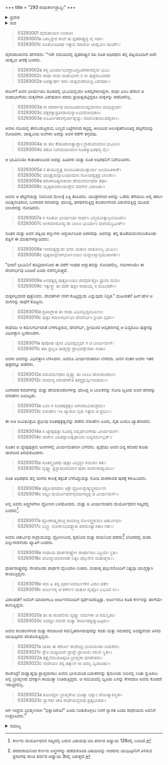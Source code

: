 +++
title = "293 ರಾಧಾಕರ್ಣಪ್ರಾಪ್ತಿಃ"
+++

<details><summary>ಪ್ರವೇಶ</summary>


।।   ಓಂ ಓಂ ನಮೋ ನಾರಾಯಣಾಯ।।   ಶ್ರೀ ವೇದವ್ಯಾಸಾಯ ನಮಃ ।।

ಶ್ರೀ ಕೃಷ್ಣದ್ವೈಪಾಯನ ವೇದವ್ಯಾಸ ವಿರಚಿತ  

**ಶ್ರೀ ಮಹಾಭಾರತ**

**ಆರಣ್ಯಕ ಪರ್ವ**

**ಕುಂಡಲಾಹರಣ ಪರ್ವ**

**ಅಧ್ಯಾಯ 293**

</details>


<details><summary>ಸಾರ</summary>

ಅದೇ ಸಮಯದಲ್ಲಿ ಗಂಗಾ ತೀರಕ್ಕೆ ವಿಹಾರಕ್ಕೆಂದು ಬಂದಿದ್ದ, ಧೃತರಾಷ್ಟ್ರನ ಸಖ, ಸೂತ ಅಧಿರಥನು ಆ ಪೆಟ್ಟಿಗೆಯಲ್ಲಿದ್ದ ಮಗುವನ್ನು ಮಕ್ಕಳಿಲ್ಲದವರ ಪುತ್ರನಿವನು ಎಂದು ಪತ್ನಿ ರಾಧೆಗೆ ಕೊಟ್ಟಿದುದು (1-10). ಬೆಳೆದು ದೊಡ್ಡವನಾಗಿ ದ್ರೋಣನಿಂದ ಕಲಿತು ದುರ್ಯೋಧನನ ಸಖ್ಯದಲ್ಲಿ ಬಂದಿದ್ದ ಕರ್ಣನ ಅಭೇದ್ಯ ಕವಚ ಕುಂಡಲಗಳೇ ಯುಧಿಷ್ಠಿರನ ಚಿಂತೆಗೆ ಕಾರಣವಾದುದು (11-20). ಇಂದ್ರನು ಬ್ರಾಹ್ಮಣ ವೇಷದಲ್ಲಿ ಭಿಕ್ಷವನ್ನು ಕೇಳಿಕೊಂಡು ಕರ್ಣನಲ್ಲಿಗೆ ಬರುವುದು (21-23).

</details>


> 03293001 ವೈಶಂಪಾಯನ ಉವಾಚ।  
03293001a ಏತಸ್ಮಿನ್ನೇವ ಕಾಲೇ ತು ಧೃತರಾಷ್ಟ್ರಸ್ಯ ವೈ ಸಖಾ।  
03293001c ಸೂತೋಽಧಿರಥ ಇತ್ಯೇವ ಸದಾರೋ ಜಾಹ್ನವೀಂ ಯಯೌ।।

ವೈಶಂಪಾಯನನು ಹೇಳಿದನು: “ಇದೇ ಸಮಯದಲ್ಲಿ ಧೃತರಾಷ್ಟ್ರನ ಸಖ ಸೂತ ಅಧಿರಥನು ತನ್ನ ಪತ್ನಿಯೊಂದಿಗೆ ಅದೇ ಜಾಹ್ನವೀ ತೀರಕ್ಕೆ ಬಂದನು.

> 03293002a ತಸ್ಯ ಭಾರ್ಯಾಭವದ್ರಾಜನ್ರೂಪೇಣಾಸದೃಶೀ ಭುವಿ।  
03293002c ರಾಧಾ ನಾಮ ಮಹಾಭಾಗಾ ನ ಸಾ ಪುತ್ರಮವಿಂದತ।   
03293002e ಅಪತ್ಯಾರ್ಥೇ ಪರಂ ಯತ್ನಮಕರೋಚ್ಚ ವಿಶೇಷತಃ।।

ರಾಜನ್! ಅವನ ಭಾರ್ಯೆಯು ರೂಪದಲ್ಲಿ ಭುವಿಯಲ್ಲಿಯೇ ಅಸದೃಶಳಾಗಿದ್ದಳು. ರಾಧಾ ಎಂಬ ಹೆಸರಿನ ಆ ಮಹಾಭಾಗೆಯು ಮಕ್ಕಳಿಗಾಗಿ ವಿಶೇಷವಾಗಿ ಪರಮ ಪ್ರಯತ್ನಪಟ್ಟಿದ್ದರೂ ಮಕ್ಕಳನ್ನು ಪಡೆದಿರಲಿಲ್ಲ.

> 03293003a ಸಾ ದದರ್ಶಾಥ ಮಂಜೂಷಾಮುಹ್ಯಮಾನಾಂ ಯದೃಚ್ಚಯಾ।  
03293003c ದತ್ತರಕ್ಷಾಪ್ರತಿಸರಾಮನ್ವಾಲಭನಶೋಭಿತಾಂ।  
03293003e ಊರ್ಮೀತರಂಗೈರ್ಜಾಹ್ನವ್ಯಾಃ ಸಮಾನೀತಾಮುಪಹ್ವರಂ।।

ಅವಳು ನದಿಯಲ್ಲಿ ತೇಲಿಬರುತ್ತಿರುವ, ಬಣ್ಣದ ಬಟ್ಟೆಗಳಿಂದ ಕಟ್ಟಿದ್ದ, ಕೀಲದಿಂದ ಅಲಂಕೃತಗೊಂಡಿದ್ದ ಪೆಟ್ಟಿಗೆಯನ್ನು ನೋಡಿದಳು. ಜಾಹ್ನವಿಯ ಅಲೆಗಳು ಅದನ್ನು ಅವಳ ಕಡೆಗೇ ತಳ್ಳಿದವು.

> 03293004a ಸಾ ತಾಂ ಕೌತೂಹಲಾತ್ಪ್ರಾಪ್ತಾಂ ಗ್ರಾಹಯಾಮಾಸ ಭಾಮಿನೀ।   
03293004c ತತೋ ನಿವೇದಯಾಮಾಸ ಸೂತಸ್ಯಾಧಿರಥಸ್ಯ ವೈ।।

ಆ ಭಾಮಿನಿಯು ಕುತೂಹಲದಿಂದ ಅದನ್ನು ಹಿಡಿದಳು ಮತ್ತು ಸೂತ ಅಧಿರಥನಿಗೆ ನಿವೇದಿಸಿದಳು.

> 03293005a ಸ ತಾಮುದ್ಧೃತ್ಯ ಮಂಜೂಷಾಮುತ್ಸಾರ್ಯ ಜಲಮಂತಿಕಾತ್।  
03293005c ಯಂತ್ರೈರುದ್ಘಾಟಯಾಮಾಸ ಸೋಽಪಶ್ಯತ್ತತ್ರ ಬಾಲಕಂ।।  
03293006a ತರುಣಾದಿತ್ಯಸಂಕಾಶಂ ಹೇಮವರ್ಮಧರಂ ತಥಾ।  
03293006c ಮೃಷ್ಟಕುಂಡಲಯುಕ್ತೇನ ವದನೇನ ವಿರಾಜತಾ।।

ಅವನು ಆ ಪೆಟ್ಟಿಗೆಯನ್ನು ನೀರಿನಿಂದ ಮೇಲಕ್ಕೆ ಎತ್ತಿ ತರಿಸಿದನು. ಯಂತ್ರಗಳಿಂದ ಅದನ್ನು ಒಡೆದು ತೆರೆಯಲು ಅಲ್ಲಿ ತರುಣ ಆದಿತ್ಯನಂತಿರುವ, ಬಂಗಾರದ ಕವಚವನ್ನು ಧರಿಸಿದ್ದ, ಥಳಥಳಿಸುತ್ತಿದ್ದ ಕುಂಡಲಗಳಿಂದ ವಿರಾಜಿಸುತ್ತಿದ್ದ ಮುಖದ ಬಾಲಕನನ್ನು ನೋಡಿದನು.

> 03293007a ಸ ಸೂತೋ ಭಾರ್ಯಯಾ ಸಾರ್ಧಂ ವಿಸ್ಮಯೋತ್ಫುಲ್ಲಲೋಚನಃ।   
03293007c ಅಂಕಮಾರೋಪ್ಯ ತಂ ಬಾಲಂ ಭಾರ್ಯಾಂ ವಚನಮಬ್ರವೀತ್।।

ಸೂತನ ಮತ್ತು ಅವನ ಪತ್ನಿಯ ಕಣ್ಣುಗಳು ಆಶ್ಚರ್ಯದಿಂದ ಅರಳಿದವು. ಅವನನ್ನು ತನ್ನ ತೊಡೆಯಮೇಲಿರಿಸಿಕೊಂಡು ಪತ್ನಿಗೆ ಈ ಮಾತುಗಳನ್ನಾಡಿದನು:

> 03293008a ಇದಮತ್ಯದ್ಭುತಂ ಭೀರು ಯತೋ ಜಾತೋಽಸ್ಮಿ ಭಾಮಿನಿ।  
03293008c ದೃಷ್ಟವಾನ್ದೇವಗರ್ಭೋಽಯಂ ಮನ್ಯೇಽಸ್ಮಾನ್ಸಮುಪಾಗತಃ।।

“ಭೀರು! ಭಾಮಿನೀ! ಹುಟ್ಟಿದಾಗಿನಿಂದ ಈ ವರೆಗೆ ಇಂಥಹ ಅದ್ಭುತವನ್ನು ನೋಡಿರಲಿಲ್ಲ. ನಮಗಾಗಿಯೇ ಈ ದೇವಗರ್ಭವು ಬಂದಿದೆ ಎಂದು ನನಗನ್ನಿಸುತ್ತದೆ.

> 03293009a ಅನಪತ್ಯಸ್ಯ ಪುತ್ರೋಽಯಂ ದೇವೈರ್ದತ್ತೋ ಧ್ರುವಂ ಮಮ।   
03293009c ಇತ್ಯುಕ್ತ್ವಾ ತಂ ದದೌ ಪುತ್ರಂ ರಾಧಾಯೈ ಸ ಮಹೀಪತೇ।।

ಮಕ್ಕಳಿಲ್ಲದವರ ಪುತ್ರನಿವನು. ದೇವತೆಗಳೇ ನನಗೆ ಕೊಟ್ಟಿದ್ದುದು ಎನ್ನುವುದು ನಿಶ್ಚಿತ.” ಮಹೀಪತೇ! ಹೀಗೆ ಹೇಳಿ ಆ ಮಗನನ್ನು ರಾಧೆಗೆ ಕೊಟ್ಟನು.

> 03293010a ಪ್ರತಿಜಗ್ರಾಹ ತಂ ರಾಧಾ ವಿಧಿವದ್ದಿವ್ಯರೂಪಿಣಂ।  
03293010c ಪುತ್ರಂ ಕಮಲಗರ್ಭಾಭಂ ದೇವಗರ್ಭಂ ಶ್ರಿಯಾ ವೃತಂ।।

ರಾಧೆಯು ಆ ಕಮಲಗರ್ಭದಂತೆ ಬೆಳಗುತ್ತಿರುವ, ದೇವಗರ್ಭ, ಶ್ರೀಯಿಂದ ಆವೃತನಾಗಿದ್ದ ಆ ದಿವ್ಯರೂಪಿ ಪುತ್ರನನ್ನು ವಿಧಿವತ್ತಾಗಿ ಸ್ವೀಕರಿಸಿದಳು.

> 03293011a ಪುಪೋಷ ಚೈನಂ ವಿಧಿವದ್ವವೃಧೇ ಸ ಚ ವೀರ್ಯವಾನ್।  
03293011c ತತಃ ಪ್ರಭೃತಿ ಚಾಪ್ಯನ್ಯೇ ಪ್ರಾಭವನ್ನೌರಸಾಃ ಸುತಾಃ।

ಅವಳು ಅವನನ್ನು ವಿಧಿವತ್ತಾಗಿ ಬೆಳಸಿದಳು. ಅವನೂ ವೀರ್ಯವಂತನಾಗಿ ಬೆಳೆದನು. ಅವನ ನಂತರ ಅವಳು ಇತರ ಪುತ್ರರನ್ನೂ ಪಡೆದಳು.

> 03293012a ವಸುವರ್ಮಧರಂ ದೃಷ್ಟ್ವಾ ತಂ ಬಾಲಂ ಹೇಮಕುಂಡಲಂ।  
03293012c ನಾಮಾಸ್ಯ ವಸುಷೇಣೇತಿ ತತಶ್ಚಕ್ರುರ್ದ್ವಿಜಾತಯಃ।।

ಬಂಗಾರದ ಕವಚಗಳನ್ನು ಮತ್ತು ಹೇಮಕುಂಡಲಗಳನ್ನು ಧರಿಸಿದ್ದ ಆ ಬಾಲಕನನ್ನು ನೋಡಿ ದ್ವಿಜರು ಅವನ ಹೆಸರನ್ನು ವಸುಷೇಣ ಎಂದಿಟ್ಟರು.

> 03293013a ಏವಂ ಸ ಸೂತಪುತ್ರತ್ವಂ ಜಗಾಮಾಮಿತವಿಕ್ರಮಃ।  
03293013c ವಸುಷೇಣ ಇತಿ ಖ್ಯಾತೋ ವೃಷ ಇತ್ಯೇವ ಚ ಪ್ರಭುಃ।।

ಈ ರೀತಿ ಅಮಿತವಿಕ್ರಮಿ ಪ್ರಭುವು ಸೂತಪುತ್ರತ್ವವನ್ನು ಪಡೆದು ವಸುಷೇಣ ಎಂದು, ವೃಷ ಎಂದೂ ಖ್ಯಾತನಾದನು.

> 03293014a ಸ ಜ್ಯೇಷ್ಠಪುತ್ರಃ ಸೂತಸ್ಯ ವವೃಧೇಽಂಗೇಷು ವೀರ್ಯವಾನ್।  
03293014c ಚಾರೇಣ ವಿದಿತಶ್ಚಾಸೀತ್ಪೃಥಾಯಾ ದಿವ್ಯವರ್ಮಭೃತ್।।

ಸೂತನ ಆ ಜ್ಯೇಷ್ಠಪುತ್ರನು ಅಂಗಗಳಲ್ಲಿ ವೀರ್ಯವಂತನಾಗಿ ಬೆಳೆದನು. ಪೃಥೆಯು ಅವನ ದಿವ್ಯ ಕವಚದ ಕುರಿತು ಚಾರರಿಂದ ತಿಳಿದುಕೊಂಡಳು.

> 03293015a ಸೂತಸ್ತ್ವಧಿರಥಃ ಪುತ್ರಂ ವಿವೃದ್ಧಂ ಸಮಯೇ ತತಃ।  
03293015c ದೃಷ್ಟ್ವಾ ಪ್ರಸ್ಥಾಪಯಾಮಾಸ ಪುರಂ ವಾರಣಸಾಹ್ವಯಂ।।

ಸೂತ ಅಧಿರಥನು ತನ್ನ ಮಗನು ಕಾಲಕ್ಕೆ ತಕ್ಕಂತೆ ಬೆಳೆದಿದ್ದುದನ್ನು ನೋಡಿ ವಾರಣಾವತ ಪುರಕ್ಕೆ ಕಳುಹಿಸಿದನು.

> 03293016a ತತ್ರೋಪಸದನಂ ಚಕ್ರೇ ದ್ರೋಣಸ್ಯೇಷ್ವಸ್ತ್ರಕರ್ಮಣಿ।   
03293016c ಸಖ್ಯಂ ದುರ್ಯೋಧನೇನೈವಮಗಚ್ಚತ್ಸ ಚ ವೀರ್ಯವಾನ್।।

ಅಲ್ಲಿ ಅವನು ಅಸ್ತ್ರಗಳಿಗಾಗಿ ದ್ರೋಣನ ಬಳಿಹೋದನು. ಮತ್ತು ಆ ವೀರ್ಯವಂತನು ದುರ್ಯೋಧನನ ಸಖ್ಯದಲ್ಲಿ ಬಂದನು[^1].

> 03293017a ದ್ರೋಣಾತ್ಕೃಪಾಚ್ಚ ರಾಮಾಚ್ಚ ಸೋಽಸ್ತ್ರಗ್ರಾಮಂ ಚತುರ್ವಿಧಂ।  
03293017c ಲಬ್ಧ್ವಾ ಲೋಕೇಽಭವತ್ಖ್ಯಾತಃ ಪರಮೇಷ್ವಾಸತಾಂ ಗತಃ।।

ಅವನು ಚತುರ್ವಿಧ ಸಂಗ್ರಾಮವನ್ನು ದ್ರೋಣನಿಂದ, ಕೃಪನಿಂದ ಮತ್ತು ರಾಮನಿಂದ ಪಡೆದು[^2] ಲೋಕದಲ್ಲಿ ಮಹಾ ಬಿಲ್ಲುಗಾರನೆಂದು ಖ್ಯಾತಿಗೆ ಬಂದನು.

> 03293018a ಸಂಧಾಯ ಧಾರ್ತರಾಷ್ಟ್ರೇಣ ಪಾರ್ಥಾನಾಂ ವಿಪ್ರಿಯೇ ಸ್ಥಿತಃ।   
03293018c ಯೋದ್ಧುಮಾಶಂಸತೇ ನಿತ್ಯಂ ಫಲ್ಗುನೇನ ಮಹಾತ್ಮನಾ।।

ಧಾರ್ತರಾಷ್ಟ್ರರನ್ನು ಸೇರಿಕೊಂಡು ಪಾರ್ಥರ ವೈರಿಯಾಗಿ ನಿಂತನು. ಮಹಾತ್ಮ ಫಲ್ಗುನನೊಂದಿಗೆ ನಿತ್ಯವೂ ಯುದ್ಧಕ್ಕಾಗಿ ಕಾಯುತ್ತಿದ್ದನು.

> 03293019a ಸದಾ ಹಿ ತಸ್ಯ ಸ್ಪರ್ಧಾಸೀದರ್ಜುನೇನ ವಿಶಾಂ ಪತೇ।  
03293019c ಅರ್ಜುನಸ್ಯ ಚ ಕರ್ಣೇನ ಯತೋ ದೃಷ್ಟೋ ಬಭೂವ ಸಃ।।

ವಿಶಾಂಪತೇ! ಅವನಿಗೆ ಯಾವಾಗಲೂ ಅರ್ಜುನನೊಂದಿಗೆ ಸ್ಪರ್ಧೆಯಿರುತ್ತಿತ್ತು. ಅರ್ಜುನನೂ ಕೂಡ ಕರ್ಣನನ್ನು ಹಾಗೆಯೇ ಕಾಣುತ್ತಿದ್ದನು.

> 03293020a ತಂ ತು ಕುಂಡಲಿನಂ ದೃಷ್ಟ್ವಾ ವರ್ಮಣಾ ಚ ಸಮನ್ವಿತಂ।  
03293020c ಅವಧ್ಯಂ ಸಮರೇ ಮತ್ವಾ ಪರ್ಯತಪ್ಯದ್ಯುಧಿಷ್ಠಿರಃ।।

ಅವನು ಕುಂಡಲಗಳಿಂದ ಮತ್ತು ಕವಚದಿಂದ ಸಮನ್ವಿತನಾಗಿರುವುದನ್ನು ಕಂಡು ಮತ್ತು ಸಮರದಲ್ಲಿ ಅವಧ್ಯನೆಂದು ತಿಳಿದು ಯುಧಿಷ್ಠಿರನು ಪರಿತಪಿಸುತ್ತಿದ್ದನು.

> 03293021a ಯದಾ ತು ಕರ್ಣೋ ರಾಜೇಂದ್ರ ಭಾನುಮಂತಂ ದಿವಾಕರಂ।  
03293021c ಸ್ತೌತಿ ಮಧ್ಯಂದಿನೇ ಪ್ರಾಪ್ತೇ ಪ್ರಾಂಜಲಿಃ ಸಲಿಲೇ ಸ್ಥಿತಃ।।  
03293022a ತತ್ರೈನಮುಪತಿಷ್ಠಂತಿ ಬ್ರಾಹ್ಮಣಾ ಧನಹೇತವಃ।  
03293022c ನಾದೇಯಂ ತಸ್ಯ ತತ್ಕಾಲೇ ಕಿಂ ಚಿದಸ್ತಿ ದ್ವಿಜಾತಿಷು।।

ರಾಜೇಂದ್ರ! ಮಧ್ಯಾಹ್ನವು ಪ್ರಾಪ್ತವಾಗಲು ಅವನು ಭಾನುಮಂತ ದಿವಾಕರನನ್ನು ಕೈಮುಗಿದು ನೀರಿನಲ್ಲಿ ನಿಂತು ಸ್ತುತಿಸಲು ಅಲ್ಲಿ ಬ್ರಾಹ್ಮಣರು ಧನಕ್ಕಾಗಿ ಕಾಯುತ್ತಾ ನಿಂತಿರುತ್ತಿದ್ದರು. ಆ ಸಮಯದಲ್ಲಿ ದ್ವಿಜರು ಏನನ್ನು ಕೇಳಿದರೂ ಅವನು ಕೊಡದೇ ಇರುತ್ತಿರಲಿಲ್ಲ.

> 03293023a ತಮಿಂದ್ರೋ ಬ್ರಾಹ್ಮಣೋ ಭೂತ್ವಾ ಭಿಕ್ಷಾಂ ದೇಹೀತ್ಯುಪಸ್ಥಿತಃ।  
03293023c ಸ್ವಾಗತಂ ಚೇತಿ ರಾಧೇಯಸ್ತಮಥ ಪ್ರತ್ಯಭಾಷತ।।

ಆಗ ಇಂದ್ರನು ಬ್ರಾಹ್ಮಣನಾಗಿ “ಭಿಕ್ಷಾಂದೇಹಿ!” ಎಂದು ನಿಂತುಕೊಳ್ಳಲು ನಿನಗೆ ಸ್ವಾಗತ ಎಂದು ರಾಧೇಯನು ಅವನಿಗೆ ಉತ್ತರಿಸಿದನು.”




<details><summary>ಸಮಾಪ್ತಿ</summary>

ಇತಿ ಶ್ರೀ ಮಹಾಭಾರತೇ ಆರಣ್ಯಕ ಪರ್ವಣಿ ಕುಂಡಲಾಹರಣ ಪರ್ವಣಿ ರಾಧಾಕರ್ಣಪ್ರಾಪ್ತೌ ತ್ರಿನವತ್ಯಧಿಕದ್ವಿಶತತಮೋಽಧ್ಯಾಯಃ।  
ಇದು ಮಹಾಭಾರತದ ಆರಣ್ಯಕ ಪರ್ವದಲ್ಲಿ ಕುಂಡಲಾಹರಣ ಪರ್ವದಲ್ಲಿ ರಾಧಾಕರ್ಣಪ್ರಾಪ್ತಿಯಲ್ಲಿ ಇನ್ನೂರಾತೊಂಭತ್ಮೂರನೆಯ ಅಧ್ಯಾಯವು.


</details>

[^1]: ಕರ್ಣನು ದುರ್ಯೋಧನನ ಸಖ್ಯದಲ್ಲಿ ಬರುವ ವಿಷಯವು ಆದಿ ಪರ್ವದ ಅಧ್ಯಾಯ 126ರಲ್ಲಿ ಬಂದಿದೆ.

[^2]: ಪರಶುರಾಮನಿಂದ ಕರ್ಣನು ಅಸ್ತ್ರಗಳನ್ನು ಪಡೆದುಕೊಂಡ ವಿಷಯವನ್ನು ನಾರದನು ಯುಧಿಷ್ಠಿರನಿಗೆ ತಿಳಿಸುವ ಪ್ರಸಂಗವು ಶಾಂತಿ ಪರ್ವದ ಅಧ್ಯಾಯ 3ರಲ್ಲಿ ಬರುತ್ತದೆ.